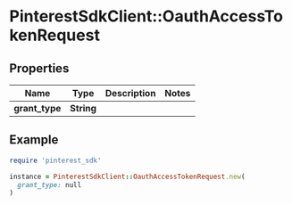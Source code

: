 # PinterestSdkClient::OauthAccessTokenRequest

## Properties

| Name | Type | Description | Notes |
| ---- | ---- | ----------- | ----- |
| **grant_type** | **String** |  |  |

## Example

```ruby
require 'pinterest_sdk'

instance = PinterestSdkClient::OauthAccessTokenRequest.new(
  grant_type: null
)
```

